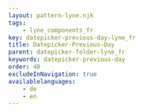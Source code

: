 ```yaml
---
layout: pattern-lyne.njk
tags: 
    - lyne_components_fr
key: datepicker-previous-day-lyne_fr
title: Datepicker-Previous-Day
parent: datepicker-folder-lyne_fr
keywords: datepicker-previous-day
order: 40
excludeInNavigation: true
availablelanguages: 
    - de
    - en
---
```

